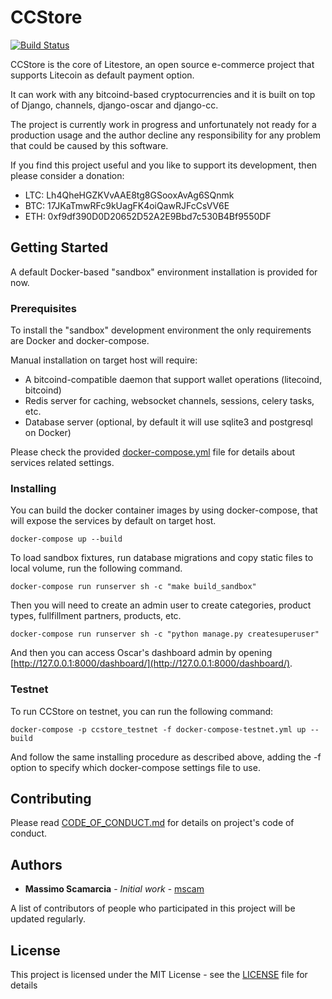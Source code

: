 # CCStore

[![Build Status](https://travis-ci.org/Litestore/django-ccstore.svg?branch=master)](https://travis-ci.org/Litestore/django-ccstore)

CCStore is the core of Litestore, an open source e-commerce project that supports Litecoin as default payment option.

It can work with any bitcoind-based cryptocurrencies and it is built on top of Django, channels, django-oscar and django-cc.

The project is currently work in progress and unfortunately not ready for a production usage and the author decline any responsibility for any problem that could be caused by this software.

If you find this project useful and you like to support its development, then please consider a donation:

* LTC: Lh4QheHGZKVvAAE8tg8GSooxAvAg6SQnmk
* BTC: 17JKaTmwRFc9kUagFK4oiQawRJFcCsVV6E
* ETH: 0xf9df390D0D20652D52A2E9Bbd7c530B4Bf9550DF

## Getting Started

A default Docker-based "sandbox" environment installation is provided for now.

### Prerequisites

To install the "sandbox" development environment the only requirements are Docker and docker-compose.

Manual installation on target host will require:

* A bitcoind-compatible daemon that support wallet operations (litecoind, bitcoind)
* Redis server for caching, websocket channels, sessions, celery tasks, etc.
* Database server (optional, by default it will use sqlite3 and postgresql on Docker)

Please check the provided [docker-compose.yml](docker-compose.yml) file for details about services related settings.

### Installing

You can build the docker container images by using docker-compose, that will expose the services by default on target host.

```
docker-compose up --build
```

To load sandbox fixtures, run database migrations and copy static files to local volume, run the following command.

```
docker-compose run runserver sh -c "make build_sandbox"
```

Then you will need to create an admin user to create categories, product types, fullfillment partners, products, etc.

```
docker-compose run runserver sh -c "python manage.py createsuperuser"
```

And then you can access Oscar's dashboard admin by opening [http://127.0.0.1:8000/dashboard/](http://127.0.0.1:8000/dashboard/).


### Testnet

To run CCStore on testnet, you can run the following command:

```
docker-compose -p ccstore_testnet -f docker-compose-testnet.yml up --build
```

And follow the same installing procedure as described above, adding the -f option to specify which docker-compose settings file to use.

## Contributing

Please read [CODE_OF_CONDUCT.md](CODE_OF_CONDUCT.md) for details on project's code of conduct.

## Authors

* **Massimo Scamarcia** - *Initial work* - [mscam](https://github.com/mscam)

A list of contributors of people who participated in this project will be updated regularly.

## License

This project is licensed under the MIT License - see the [LICENSE](LICENSE) file for details
